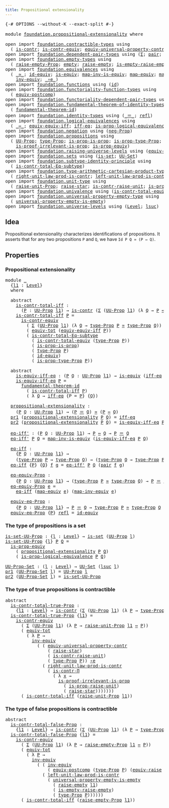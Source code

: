 ```yaml
---
title: Propositional extensionality
---
```


<pre class="Agda"><a id="54" class="Symbol">{-#</a> <a id="58" class="Keyword">OPTIONS</a> <a id="66" class="Pragma">--without-K</a> <a id="78" class="Pragma">--exact-split</a> <a id="92" class="Symbol">#-}</a>

<a id="97" class="Keyword">module</a> <a id="104" href="foundation.propositional-extensionality.html" class="Module">foundation.propositional-extensionality</a> <a id="144" class="Keyword">where</a>

<a id="151" class="Keyword">open</a> <a id="156" class="Keyword">import</a> <a id="163" href="foundation.contractible-types.html" class="Module">foundation.contractible-types</a> <a id="193" class="Keyword">using</a>
  <a id="201" class="Symbol">(</a> <a id="203" href="foundation-core.contractible-types.html#1006" class="Function">is-contr</a><a id="211" class="Symbol">;</a> <a id="213" href="foundation-core.contractible-types.html#3304" class="Function">is-contr-equiv</a><a id="227" class="Symbol">;</a> <a id="229" href="foundation.contractible-types.html#7222" class="Function">equiv-universal-property-contr</a><a id="259" class="Symbol">;</a> <a id="261" href="foundation-core.contractible-types.html#6898" class="Function">is-contr-Π</a><a id="271" class="Symbol">)</a>
<a id="273" class="Keyword">open</a> <a id="278" class="Keyword">import</a> <a id="285" href="foundation.dependent-pair-types.html" class="Module">foundation.dependent-pair-types</a> <a id="317" class="Keyword">using</a> <a id="323" class="Symbol">(</a><a id="324" href="foundation-core.dependent-pair-types.html#515" class="Record">Σ</a><a id="325" class="Symbol">;</a> <a id="327" href="foundation-core.dependent-pair-types.html#588" class="InductiveConstructor">pair</a><a id="331" class="Symbol">;</a> <a id="333" href="foundation-core.dependent-pair-types.html#605" class="Field">pr1</a><a id="336" class="Symbol">;</a> <a id="338" href="foundation-core.dependent-pair-types.html#617" class="Field">pr2</a><a id="341" class="Symbol">)</a>
<a id="343" class="Keyword">open</a> <a id="348" class="Keyword">import</a> <a id="355" href="foundation.empty-types.html" class="Module">foundation.empty-types</a> <a id="378" class="Keyword">using</a>
  <a id="386" class="Symbol">(</a> <a id="388" href="foundation.empty-types.html#3273" class="Function">raise-empty-Prop</a><a id="404" class="Symbol">;</a> <a id="406" href="foundation-core.empty-types.html#1057" class="Datatype">empty</a><a id="411" class="Symbol">;</a> <a id="413" href="foundation.empty-types.html#1462" class="Function">raise-empty</a><a id="424" class="Symbol">;</a> <a id="426" href="foundation.empty-types.html#3423" class="Function">is-empty-raise-empty</a><a id="446" class="Symbol">)</a>
<a id="448" class="Keyword">open</a> <a id="453" class="Keyword">import</a> <a id="460" href="foundation.equivalences.html" class="Module">foundation.equivalences</a> <a id="484" class="Keyword">using</a>
  <a id="492" class="Symbol">(</a> <a id="494" href="foundation-core.equivalences.html#1621" class="Function Operator">_≃_</a><a id="497" class="Symbol">;</a> <a id="499" href="foundation-core.equivalences.html#2494" class="Function">id-equiv</a><a id="507" class="Symbol">;</a> <a id="509" href="foundation-core.equivalences.html#1556" class="Function">is-equiv</a><a id="517" class="Symbol">;</a> <a id="519" href="foundation-core.equivalences.html#4187" class="Function">map-inv-is-equiv</a><a id="535" class="Symbol">;</a> <a id="537" href="foundation-core.equivalences.html#1821" class="Function">map-equiv</a><a id="546" class="Symbol">;</a> <a id="548" href="foundation-core.equivalences.html#5036" class="Function">map-inv-equiv</a><a id="561" class="Symbol">;</a>
    <a id="567" href="foundation-core.equivalences.html#5721" class="Function">inv-equiv</a><a id="576" class="Symbol">;</a> <a id="578" href="foundation-core.equivalences.html#7869" class="Function Operator">_∘e_</a><a id="582" class="Symbol">)</a>
<a id="584" class="Keyword">open</a> <a id="589" class="Keyword">import</a> <a id="596" href="foundation.functions.html" class="Module">foundation.functions</a> <a id="617" class="Keyword">using</a> <a id="623" class="Symbol">(</a><a id="624" href="foundation-core.functions.html#322" class="Function">id</a><a id="626" class="Symbol">)</a>
<a id="628" class="Keyword">open</a> <a id="633" class="Keyword">import</a> <a id="640" href="foundation.functoriality-function-types.html" class="Module">foundation.functoriality-function-types</a> <a id="680" class="Keyword">using</a>
  <a id="688" class="Symbol">(</a> <a id="690" href="foundation-core.functoriality-function-types.html#3125" class="Function">equiv-postcomp</a><a id="704" class="Symbol">)</a>
<a id="706" class="Keyword">open</a> <a id="711" class="Keyword">import</a> <a id="718" href="foundation.functoriality-dependent-pair-types.html" class="Module">foundation.functoriality-dependent-pair-types</a> <a id="764" class="Keyword">using</a> <a id="770" class="Symbol">(</a><a id="771" href="foundation-core.functoriality-dependent-pair-types.html#7267" class="Function">equiv-tot</a><a id="780" class="Symbol">)</a>
<a id="782" class="Keyword">open</a> <a id="787" class="Keyword">import</a> <a id="794" href="foundation.fundamental-theorem-of-identity-types.html" class="Module">foundation.fundamental-theorem-of-identity-types</a> <a id="843" class="Keyword">using</a>
  <a id="851" class="Symbol">(</a> <a id="853" href="foundation-core.fundamental-theorem-of-identity-types.html#1894" class="Function">fundamental-theorem-id</a><a id="875" class="Symbol">)</a>
<a id="877" class="Keyword">open</a> <a id="882" class="Keyword">import</a> <a id="889" href="foundation.identity-types.html" class="Module">foundation.identity-types</a> <a id="915" class="Keyword">using</a> <a id="921" class="Symbol">(</a><a id="922" href="foundation-core.identity-types.html#1865" class="Function Operator">_＝_</a><a id="925" class="Symbol">;</a> <a id="927" href="foundation-core.identity-types.html#1820" class="InductiveConstructor">refl</a><a id="931" class="Symbol">)</a>
<a id="933" class="Keyword">open</a> <a id="938" class="Keyword">import</a> <a id="945" href="foundation.logical-equivalences.html" class="Module">foundation.logical-equivalences</a> <a id="977" class="Keyword">using</a>
  <a id="985" class="Symbol">(</a> <a id="987" href="foundation-core.logical-equivalences.html#1038" class="Function Operator">_⇔_</a><a id="990" class="Symbol">;</a> <a id="992" href="foundation.logical-equivalences.html#1547" class="Function">equiv-equiv-iff</a><a id="1007" class="Symbol">;</a> <a id="1009" href="foundation.logical-equivalences.html#762" class="Function">iff-eq</a><a id="1015" class="Symbol">;</a> <a id="1017" href="foundation.logical-equivalences.html#1842" class="Function">is-prop-logical-equivalence</a><a id="1044" class="Symbol">)</a>
<a id="1046" class="Keyword">open</a> <a id="1051" class="Keyword">import</a> <a id="1058" href="foundation.negation.html" class="Module">foundation.negation</a> <a id="1078" class="Keyword">using</a> <a id="1084" class="Symbol">(</a><a id="1085" href="foundation.negation.html#1170" class="Function">neg-Prop</a><a id="1093" class="Symbol">)</a>
<a id="1095" class="Keyword">open</a> <a id="1100" class="Keyword">import</a> <a id="1107" href="foundation.propositions.html" class="Module">foundation.propositions</a> <a id="1131" class="Keyword">using</a>
  <a id="1139" class="Symbol">(</a> <a id="1141" href="foundation-core.propositions.html#1393" class="Function">UU-Prop</a><a id="1148" class="Symbol">;</a> <a id="1150" href="foundation-core.propositions.html#1495" class="Function">type-Prop</a><a id="1159" class="Symbol">;</a> <a id="1161" href="foundation-core.propositions.html#10911" class="Function">is-prop-is-prop</a><a id="1176" class="Symbol">;</a> <a id="1178" href="foundation-core.propositions.html#1562" class="Function">is-prop-type-Prop</a><a id="1195" class="Symbol">;</a>
    <a id="1201" href="foundation-core.propositions.html#3047" class="Function">is-proof-irrelevant-is-prop</a><a id="1228" class="Symbol">;</a> <a id="1230" href="foundation-core.propositions.html#4526" class="Function">is-prop-equiv</a><a id="1243" class="Symbol">)</a>
<a id="1245" class="Keyword">open</a> <a id="1250" class="Keyword">import</a> <a id="1257" href="foundation.raising-universe-levels.html" class="Module">foundation.raising-universe-levels</a> <a id="1292" class="Keyword">using</a> <a id="1298" class="Symbol">(</a><a id="1299" href="foundation.raising-universe-levels.html#1550" class="Function">equiv-raise</a><a id="1310" class="Symbol">)</a>
<a id="1312" class="Keyword">open</a> <a id="1317" class="Keyword">import</a> <a id="1324" href="foundation.sets.html" class="Module">foundation.sets</a> <a id="1340" class="Keyword">using</a> <a id="1346" class="Symbol">(</a><a id="1347" href="foundation-core.sets.html#1113" class="Function">is-set</a><a id="1353" class="Symbol">;</a> <a id="1355" href="foundation-core.sets.html#1190" class="Function">UU-Set</a><a id="1361" class="Symbol">)</a>
<a id="1363" class="Keyword">open</a> <a id="1368" class="Keyword">import</a> <a id="1375" href="foundation.subtype-identity-principle.html" class="Module">foundation.subtype-identity-principle</a> <a id="1413" class="Keyword">using</a>
  <a id="1421" class="Symbol">(</a> <a id="1423" href="foundation-core.subtype-identity-principle.html#1586" class="Function">is-contr-total-Eq-subtype</a><a id="1448" class="Symbol">)</a>
<a id="1450" class="Keyword">open</a> <a id="1455" class="Keyword">import</a> <a id="1462" href="foundation.type-arithmetic-cartesian-product-types.html" class="Module">foundation.type-arithmetic-cartesian-product-types</a> <a id="1513" class="Keyword">using</a>
  <a id="1521" class="Symbol">(</a> <a id="1523" href="foundation-core.type-arithmetic-cartesian-product-types.html#3207" class="Function">right-unit-law-prod-is-contr</a><a id="1551" class="Symbol">;</a> <a id="1553" href="foundation-core.type-arithmetic-cartesian-product-types.html#3416" class="Function">left-unit-law-prod-is-contr</a><a id="1580" class="Symbol">)</a>
<a id="1582" class="Keyword">open</a> <a id="1587" class="Keyword">import</a> <a id="1594" href="foundation.unit-type.html" class="Module">foundation.unit-type</a> <a id="1615" class="Keyword">using</a>
  <a id="1623" class="Symbol">(</a> <a id="1625" href="foundation.unit-type.html#3602" class="Function">raise-unit-Prop</a><a id="1640" class="Symbol">;</a> <a id="1642" href="foundation.unit-type.html#1788" class="Function">raise-star</a><a id="1652" class="Symbol">;</a> <a id="1654" href="foundation.unit-type.html#3287" class="Function">is-contr-raise-unit</a><a id="1673" class="Symbol">;</a> <a id="1675" href="foundation.unit-type.html#3455" class="Function">is-prop-raise-unit</a><a id="1693" class="Symbol">)</a>
<a id="1695" class="Keyword">open</a> <a id="1700" class="Keyword">import</a> <a id="1707" href="foundation.univalence.html" class="Module">foundation.univalence</a> <a id="1729" class="Keyword">using</a> <a id="1735" class="Symbol">(</a><a id="1736" href="foundation-core.univalence.html#2381" class="Function">is-contr-total-equiv</a><a id="1756" class="Symbol">)</a>
<a id="1758" class="Keyword">open</a> <a id="1763" class="Keyword">import</a> <a id="1770" href="foundation.universal-property-empty-type.html" class="Module">foundation.universal-property-empty-type</a> <a id="1811" class="Keyword">using</a>
  <a id="1819" class="Symbol">(</a> <a id="1821" href="foundation.universal-property-empty-type.html#2007" class="Function">universal-property-empty-is-empty</a><a id="1854" class="Symbol">)</a>
<a id="1856" class="Keyword">open</a> <a id="1861" class="Keyword">import</a> <a id="1868" href="foundation.universe-levels.html" class="Module">foundation.universe-levels</a> <a id="1895" class="Keyword">using</a> <a id="1901" class="Symbol">(</a><a id="1902" href="Agda.Primitive.html#597" class="Postulate">Level</a><a id="1907" class="Symbol">;</a> <a id="1909" href="Agda.Primitive.html#780" class="Primitive">lsuc</a><a id="1913" class="Symbol">)</a>
</pre>
## Idea

Propositional extensionality characterizes identifications of propositions. It asserts that for any two propositions `P` and `Q`, we have `Id P Q ≃ (P ⇔ Q)`.

## Properties

### Propositional extensionality

<pre class="Agda"><a id="2145" class="Keyword">module</a> <a id="2152" href="foundation.propositional-extensionality.html#2152" class="Module">_</a>
  <a id="2156" class="Symbol">{</a><a id="2157" href="foundation.propositional-extensionality.html#2157" class="Bound">l1</a> <a id="2160" class="Symbol">:</a> <a id="2162" href="Agda.Primitive.html#597" class="Postulate">Level</a><a id="2167" class="Symbol">}</a>
  <a id="2171" class="Keyword">where</a>
  
  <a id="2182" class="Keyword">abstract</a>
    <a id="2195" href="foundation.propositional-extensionality.html#2195" class="Function">is-contr-total-iff</a> <a id="2214" class="Symbol">:</a>
      <a id="2222" class="Symbol">(</a><a id="2223" href="foundation.propositional-extensionality.html#2223" class="Bound">P</a> <a id="2225" class="Symbol">:</a> <a id="2227" href="foundation-core.propositions.html#1393" class="Function">UU-Prop</a> <a id="2235" href="foundation.propositional-extensionality.html#2157" class="Bound">l1</a><a id="2237" class="Symbol">)</a> <a id="2239" class="Symbol">→</a> <a id="2241" href="foundation-core.contractible-types.html#1006" class="Function">is-contr</a> <a id="2250" class="Symbol">(</a><a id="2251" href="foundation-core.dependent-pair-types.html#515" class="Record">Σ</a> <a id="2253" class="Symbol">(</a><a id="2254" href="foundation-core.propositions.html#1393" class="Function">UU-Prop</a> <a id="2262" href="foundation.propositional-extensionality.html#2157" class="Bound">l1</a><a id="2264" class="Symbol">)</a> <a id="2266" class="Symbol">(λ</a> <a id="2269" href="foundation.propositional-extensionality.html#2269" class="Bound">Q</a> <a id="2271" class="Symbol">→</a> <a id="2273" href="foundation.propositional-extensionality.html#2223" class="Bound">P</a> <a id="2275" href="foundation-core.logical-equivalences.html#1038" class="Function Operator">⇔</a> <a id="2277" href="foundation.propositional-extensionality.html#2269" class="Bound">Q</a><a id="2278" class="Symbol">))</a>
    <a id="2285" href="foundation.propositional-extensionality.html#2195" class="Function">is-contr-total-iff</a> <a id="2304" href="foundation.propositional-extensionality.html#2304" class="Bound">P</a> <a id="2306" class="Symbol">=</a>
      <a id="2314" href="foundation-core.contractible-types.html#3304" class="Function">is-contr-equiv</a>
        <a id="2337" class="Symbol">(</a> <a id="2339" href="foundation-core.dependent-pair-types.html#515" class="Record">Σ</a> <a id="2341" class="Symbol">(</a><a id="2342" href="foundation-core.propositions.html#1393" class="Function">UU-Prop</a> <a id="2350" href="foundation.propositional-extensionality.html#2157" class="Bound">l1</a><a id="2352" class="Symbol">)</a> <a id="2354" class="Symbol">(λ</a> <a id="2357" href="foundation.propositional-extensionality.html#2357" class="Bound">Q</a> <a id="2359" class="Symbol">→</a> <a id="2361" href="foundation-core.propositions.html#1495" class="Function">type-Prop</a> <a id="2371" href="foundation.propositional-extensionality.html#2304" class="Bound">P</a> <a id="2373" href="foundation-core.equivalences.html#1621" class="Function Operator">≃</a> <a id="2375" href="foundation-core.propositions.html#1495" class="Function">type-Prop</a> <a id="2385" href="foundation.propositional-extensionality.html#2357" class="Bound">Q</a><a id="2386" class="Symbol">))</a>
        <a id="2397" class="Symbol">(</a> <a id="2399" href="foundation-core.functoriality-dependent-pair-types.html#7267" class="Function">equiv-tot</a> <a id="2409" class="Symbol">(</a><a id="2410" href="foundation.logical-equivalences.html#1547" class="Function">equiv-equiv-iff</a> <a id="2426" href="foundation.propositional-extensionality.html#2304" class="Bound">P</a><a id="2427" class="Symbol">))</a>
        <a id="2438" class="Symbol">(</a> <a id="2440" href="foundation-core.subtype-identity-principle.html#1586" class="Function">is-contr-total-Eq-subtype</a>
          <a id="2476" class="Symbol">(</a> <a id="2478" href="foundation-core.univalence.html#2381" class="Function">is-contr-total-equiv</a> <a id="2499" class="Symbol">(</a><a id="2500" href="foundation-core.propositions.html#1495" class="Function">type-Prop</a> <a id="2510" href="foundation.propositional-extensionality.html#2304" class="Bound">P</a><a id="2511" class="Symbol">))</a>
          <a id="2524" class="Symbol">(</a> <a id="2526" href="foundation-core.propositions.html#10911" class="Function">is-prop-is-prop</a><a id="2541" class="Symbol">)</a>
          <a id="2553" class="Symbol">(</a> <a id="2555" href="foundation-core.propositions.html#1495" class="Function">type-Prop</a> <a id="2565" href="foundation.propositional-extensionality.html#2304" class="Bound">P</a><a id="2566" class="Symbol">)</a>
          <a id="2578" class="Symbol">(</a> <a id="2580" href="foundation-core.equivalences.html#2494" class="Function">id-equiv</a><a id="2588" class="Symbol">)</a>
          <a id="2600" class="Symbol">(</a> <a id="2602" href="foundation-core.propositions.html#1562" class="Function">is-prop-type-Prop</a> <a id="2620" href="foundation.propositional-extensionality.html#2304" class="Bound">P</a><a id="2621" class="Symbol">))</a>

  <a id="2627" class="Keyword">abstract</a>
    <a id="2640" href="foundation.propositional-extensionality.html#2640" class="Function">is-equiv-iff-eq</a> <a id="2656" class="Symbol">:</a> <a id="2658" class="Symbol">(</a><a id="2659" href="foundation.propositional-extensionality.html#2659" class="Bound">P</a> <a id="2661" href="foundation.propositional-extensionality.html#2661" class="Bound">Q</a> <a id="2663" class="Symbol">:</a> <a id="2665" href="foundation-core.propositions.html#1393" class="Function">UU-Prop</a> <a id="2673" href="foundation.propositional-extensionality.html#2157" class="Bound">l1</a><a id="2675" class="Symbol">)</a> <a id="2677" class="Symbol">→</a> <a id="2679" href="foundation-core.equivalences.html#1556" class="Function">is-equiv</a> <a id="2688" class="Symbol">(</a><a id="2689" href="foundation.logical-equivalences.html#762" class="Function">iff-eq</a> <a id="2696" class="Symbol">{</a><a id="2697" href="foundation.propositional-extensionality.html#2157" class="Bound">l1</a><a id="2699" class="Symbol">}</a> <a id="2701" class="Symbol">{</a><a id="2702" href="foundation.propositional-extensionality.html#2659" class="Bound">P</a><a id="2703" class="Symbol">}</a> <a id="2705" class="Symbol">{</a><a id="2706" href="foundation.propositional-extensionality.html#2661" class="Bound">Q</a><a id="2707" class="Symbol">})</a>
    <a id="2714" href="foundation.propositional-extensionality.html#2640" class="Function">is-equiv-iff-eq</a> <a id="2730" href="foundation.propositional-extensionality.html#2730" class="Bound">P</a> <a id="2732" class="Symbol">=</a>
      <a id="2740" href="foundation-core.fundamental-theorem-of-identity-types.html#1894" class="Function">fundamental-theorem-id</a> 
        <a id="2772" class="Symbol">(</a> <a id="2774" href="foundation.propositional-extensionality.html#2195" class="Function">is-contr-total-iff</a> <a id="2793" href="foundation.propositional-extensionality.html#2730" class="Bound">P</a><a id="2794" class="Symbol">)</a>
        <a id="2804" class="Symbol">(</a> <a id="2806" class="Symbol">λ</a> <a id="2808" href="foundation.propositional-extensionality.html#2808" class="Bound">Q</a> <a id="2810" class="Symbol">→</a> <a id="2812" href="foundation.logical-equivalences.html#762" class="Function">iff-eq</a> <a id="2819" class="Symbol">{</a><a id="2820" class="Argument">P</a> <a id="2822" class="Symbol">=</a> <a id="2824" href="foundation.propositional-extensionality.html#2730" class="Bound">P</a><a id="2825" class="Symbol">}</a> <a id="2827" class="Symbol">{</a><a id="2828" href="foundation.propositional-extensionality.html#2808" class="Bound">Q</a><a id="2829" class="Symbol">})</a>

  <a id="2835" href="foundation.propositional-extensionality.html#2835" class="Function">propositional-extensionality</a> <a id="2864" class="Symbol">:</a>
    <a id="2870" class="Symbol">(</a><a id="2871" href="foundation.propositional-extensionality.html#2871" class="Bound">P</a> <a id="2873" href="foundation.propositional-extensionality.html#2873" class="Bound">Q</a> <a id="2875" class="Symbol">:</a> <a id="2877" href="foundation-core.propositions.html#1393" class="Function">UU-Prop</a> <a id="2885" href="foundation.propositional-extensionality.html#2157" class="Bound">l1</a><a id="2887" class="Symbol">)</a> <a id="2889" class="Symbol">→</a> <a id="2891" class="Symbol">(</a><a id="2892" href="foundation.propositional-extensionality.html#2871" class="Bound">P</a> <a id="2894" href="foundation-core.identity-types.html#1865" class="Function Operator">＝</a> <a id="2896" href="foundation.propositional-extensionality.html#2873" class="Bound">Q</a><a id="2897" class="Symbol">)</a> <a id="2899" href="foundation-core.equivalences.html#1621" class="Function Operator">≃</a> <a id="2901" class="Symbol">(</a><a id="2902" href="foundation.propositional-extensionality.html#2871" class="Bound">P</a> <a id="2904" href="foundation-core.logical-equivalences.html#1038" class="Function Operator">⇔</a> <a id="2906" href="foundation.propositional-extensionality.html#2873" class="Bound">Q</a><a id="2907" class="Symbol">)</a>
  <a id="2911" href="foundation-core.dependent-pair-types.html#605" class="Field">pr1</a> <a id="2915" class="Symbol">(</a><a id="2916" href="foundation.propositional-extensionality.html#2835" class="Function">propositional-extensionality</a> <a id="2945" href="foundation.propositional-extensionality.html#2945" class="Bound">P</a> <a id="2947" href="foundation.propositional-extensionality.html#2947" class="Bound">Q</a><a id="2948" class="Symbol">)</a> <a id="2950" class="Symbol">=</a> <a id="2952" href="foundation.logical-equivalences.html#762" class="Function">iff-eq</a>
  <a id="2961" href="foundation-core.dependent-pair-types.html#617" class="Field">pr2</a> <a id="2965" class="Symbol">(</a><a id="2966" href="foundation.propositional-extensionality.html#2835" class="Function">propositional-extensionality</a> <a id="2995" href="foundation.propositional-extensionality.html#2995" class="Bound">P</a> <a id="2997" href="foundation.propositional-extensionality.html#2997" class="Bound">Q</a><a id="2998" class="Symbol">)</a> <a id="3000" class="Symbol">=</a> <a id="3002" href="foundation.propositional-extensionality.html#2640" class="Function">is-equiv-iff-eq</a> <a id="3018" href="foundation.propositional-extensionality.html#2995" class="Bound">P</a> <a id="3020" href="foundation.propositional-extensionality.html#2997" class="Bound">Q</a>

  <a id="3025" href="foundation.propositional-extensionality.html#3025" class="Function">eq-iff&#39;</a> <a id="3033" class="Symbol">:</a> <a id="3035" class="Symbol">(</a><a id="3036" href="foundation.propositional-extensionality.html#3036" class="Bound">P</a> <a id="3038" href="foundation.propositional-extensionality.html#3038" class="Bound">Q</a> <a id="3040" class="Symbol">:</a> <a id="3042" href="foundation-core.propositions.html#1393" class="Function">UU-Prop</a> <a id="3050" href="foundation.propositional-extensionality.html#2157" class="Bound">l1</a><a id="3052" class="Symbol">)</a> <a id="3054" class="Symbol">→</a> <a id="3056" href="foundation.propositional-extensionality.html#3036" class="Bound">P</a> <a id="3058" href="foundation-core.logical-equivalences.html#1038" class="Function Operator">⇔</a> <a id="3060" href="foundation.propositional-extensionality.html#3038" class="Bound">Q</a> <a id="3062" class="Symbol">→</a> <a id="3064" href="foundation.propositional-extensionality.html#3036" class="Bound">P</a> <a id="3066" href="foundation-core.identity-types.html#1865" class="Function Operator">＝</a> <a id="3068" href="foundation.propositional-extensionality.html#3038" class="Bound">Q</a>
  <a id="3072" href="foundation.propositional-extensionality.html#3025" class="Function">eq-iff&#39;</a> <a id="3080" href="foundation.propositional-extensionality.html#3080" class="Bound">P</a> <a id="3082" href="foundation.propositional-extensionality.html#3082" class="Bound">Q</a> <a id="3084" class="Symbol">=</a> <a id="3086" href="foundation-core.equivalences.html#4187" class="Function">map-inv-is-equiv</a> <a id="3103" class="Symbol">(</a><a id="3104" href="foundation.propositional-extensionality.html#2640" class="Function">is-equiv-iff-eq</a> <a id="3120" href="foundation.propositional-extensionality.html#3080" class="Bound">P</a> <a id="3122" href="foundation.propositional-extensionality.html#3082" class="Bound">Q</a><a id="3123" class="Symbol">)</a>

  <a id="3128" href="foundation.propositional-extensionality.html#3128" class="Function">eq-iff</a> <a id="3135" class="Symbol">:</a>
    <a id="3141" class="Symbol">{</a><a id="3142" href="foundation.propositional-extensionality.html#3142" class="Bound">P</a> <a id="3144" href="foundation.propositional-extensionality.html#3144" class="Bound">Q</a> <a id="3146" class="Symbol">:</a> <a id="3148" href="foundation-core.propositions.html#1393" class="Function">UU-Prop</a> <a id="3156" href="foundation.propositional-extensionality.html#2157" class="Bound">l1</a><a id="3158" class="Symbol">}</a> <a id="3160" class="Symbol">→</a>
    <a id="3166" class="Symbol">(</a><a id="3167" href="foundation-core.propositions.html#1495" class="Function">type-Prop</a> <a id="3177" href="foundation.propositional-extensionality.html#3142" class="Bound">P</a> <a id="3179" class="Symbol">→</a> <a id="3181" href="foundation-core.propositions.html#1495" class="Function">type-Prop</a> <a id="3191" href="foundation.propositional-extensionality.html#3144" class="Bound">Q</a><a id="3192" class="Symbol">)</a> <a id="3194" class="Symbol">→</a> <a id="3196" class="Symbol">(</a><a id="3197" href="foundation-core.propositions.html#1495" class="Function">type-Prop</a> <a id="3207" href="foundation.propositional-extensionality.html#3144" class="Bound">Q</a> <a id="3209" class="Symbol">→</a> <a id="3211" href="foundation-core.propositions.html#1495" class="Function">type-Prop</a> <a id="3221" href="foundation.propositional-extensionality.html#3142" class="Bound">P</a><a id="3222" class="Symbol">)</a> <a id="3224" class="Symbol">→</a> <a id="3226" href="foundation.propositional-extensionality.html#3142" class="Bound">P</a> <a id="3228" href="foundation-core.identity-types.html#1865" class="Function Operator">＝</a> <a id="3230" href="foundation.propositional-extensionality.html#3144" class="Bound">Q</a>
  <a id="3234" href="foundation.propositional-extensionality.html#3128" class="Function">eq-iff</a> <a id="3241" class="Symbol">{</a><a id="3242" href="foundation.propositional-extensionality.html#3242" class="Bound">P</a><a id="3243" class="Symbol">}</a> <a id="3245" class="Symbol">{</a><a id="3246" href="foundation.propositional-extensionality.html#3246" class="Bound">Q</a><a id="3247" class="Symbol">}</a> <a id="3249" href="foundation.propositional-extensionality.html#3249" class="Bound">f</a> <a id="3251" href="foundation.propositional-extensionality.html#3251" class="Bound">g</a> <a id="3253" class="Symbol">=</a> <a id="3255" href="foundation.propositional-extensionality.html#3025" class="Function">eq-iff&#39;</a> <a id="3263" href="foundation.propositional-extensionality.html#3242" class="Bound">P</a> <a id="3265" href="foundation.propositional-extensionality.html#3246" class="Bound">Q</a> <a id="3267" class="Symbol">(</a><a id="3268" href="foundation-core.dependent-pair-types.html#588" class="InductiveConstructor">pair</a> <a id="3273" href="foundation.propositional-extensionality.html#3249" class="Bound">f</a> <a id="3275" href="foundation.propositional-extensionality.html#3251" class="Bound">g</a><a id="3276" class="Symbol">)</a>

  <a id="3281" href="foundation.propositional-extensionality.html#3281" class="Function">eq-equiv-Prop</a> <a id="3295" class="Symbol">:</a>
    <a id="3301" class="Symbol">{</a><a id="3302" href="foundation.propositional-extensionality.html#3302" class="Bound">P</a> <a id="3304" href="foundation.propositional-extensionality.html#3304" class="Bound">Q</a> <a id="3306" class="Symbol">:</a> <a id="3308" href="foundation-core.propositions.html#1393" class="Function">UU-Prop</a> <a id="3316" href="foundation.propositional-extensionality.html#2157" class="Bound">l1</a><a id="3318" class="Symbol">}</a> <a id="3320" class="Symbol">→</a> <a id="3322" class="Symbol">(</a><a id="3323" href="foundation-core.propositions.html#1495" class="Function">type-Prop</a> <a id="3333" href="foundation.propositional-extensionality.html#3302" class="Bound">P</a> <a id="3335" href="foundation-core.equivalences.html#1621" class="Function Operator">≃</a> <a id="3337" href="foundation-core.propositions.html#1495" class="Function">type-Prop</a> <a id="3347" href="foundation.propositional-extensionality.html#3304" class="Bound">Q</a><a id="3348" class="Symbol">)</a> <a id="3350" class="Symbol">→</a> <a id="3352" href="foundation.propositional-extensionality.html#3302" class="Bound">P</a> <a id="3354" href="foundation-core.identity-types.html#1865" class="Function Operator">＝</a> <a id="3356" href="foundation.propositional-extensionality.html#3304" class="Bound">Q</a>
  <a id="3360" href="foundation.propositional-extensionality.html#3281" class="Function">eq-equiv-Prop</a> <a id="3374" href="foundation.propositional-extensionality.html#3374" class="Bound">e</a> <a id="3376" class="Symbol">=</a>
    <a id="3382" href="foundation.propositional-extensionality.html#3128" class="Function">eq-iff</a> <a id="3389" class="Symbol">(</a><a id="3390" href="foundation-core.equivalences.html#1821" class="Function">map-equiv</a> <a id="3400" href="foundation.propositional-extensionality.html#3374" class="Bound">e</a><a id="3401" class="Symbol">)</a> <a id="3403" class="Symbol">(</a><a id="3404" href="foundation-core.equivalences.html#5036" class="Function">map-inv-equiv</a> <a id="3418" href="foundation.propositional-extensionality.html#3374" class="Bound">e</a><a id="3419" class="Symbol">)</a>

  <a id="3424" href="foundation.propositional-extensionality.html#3424" class="Function">equiv-eq-Prop</a> <a id="3438" class="Symbol">:</a>
    <a id="3444" class="Symbol">{</a><a id="3445" href="foundation.propositional-extensionality.html#3445" class="Bound">P</a> <a id="3447" href="foundation.propositional-extensionality.html#3447" class="Bound">Q</a> <a id="3449" class="Symbol">:</a> <a id="3451" href="foundation-core.propositions.html#1393" class="Function">UU-Prop</a> <a id="3459" href="foundation.propositional-extensionality.html#2157" class="Bound">l1</a><a id="3461" class="Symbol">}</a> <a id="3463" class="Symbol">→</a> <a id="3465" href="foundation.propositional-extensionality.html#3445" class="Bound">P</a> <a id="3467" href="foundation-core.identity-types.html#1865" class="Function Operator">＝</a> <a id="3469" href="foundation.propositional-extensionality.html#3447" class="Bound">Q</a> <a id="3471" class="Symbol">→</a> <a id="3473" href="foundation-core.propositions.html#1495" class="Function">type-Prop</a> <a id="3483" href="foundation.propositional-extensionality.html#3445" class="Bound">P</a> <a id="3485" href="foundation-core.equivalences.html#1621" class="Function Operator">≃</a> <a id="3487" href="foundation-core.propositions.html#1495" class="Function">type-Prop</a> <a id="3497" href="foundation.propositional-extensionality.html#3447" class="Bound">Q</a>
  <a id="3501" href="foundation.propositional-extensionality.html#3424" class="Function">equiv-eq-Prop</a> <a id="3515" class="Symbol">{</a><a id="3516" href="foundation.propositional-extensionality.html#3516" class="Bound">P</a><a id="3517" class="Symbol">}</a> <a id="3519" href="foundation-core.identity-types.html#1820" class="InductiveConstructor">refl</a> <a id="3524" class="Symbol">=</a> <a id="3526" href="foundation-core.equivalences.html#2494" class="Function">id-equiv</a>
</pre>
### The type of propositions is a set

<pre class="Agda"><a id="is-set-UU-Prop"></a><a id="3587" href="foundation.propositional-extensionality.html#3587" class="Function">is-set-UU-Prop</a> <a id="3602" class="Symbol">:</a> <a id="3604" class="Symbol">{</a><a id="3605" href="foundation.propositional-extensionality.html#3605" class="Bound">l</a> <a id="3607" class="Symbol">:</a> <a id="3609" href="Agda.Primitive.html#597" class="Postulate">Level</a><a id="3614" class="Symbol">}</a> <a id="3616" class="Symbol">→</a> <a id="3618" href="foundation-core.sets.html#1113" class="Function">is-set</a> <a id="3625" class="Symbol">(</a><a id="3626" href="foundation-core.propositions.html#1393" class="Function">UU-Prop</a> <a id="3634" href="foundation.propositional-extensionality.html#3605" class="Bound">l</a><a id="3635" class="Symbol">)</a>
<a id="3637" href="foundation.propositional-extensionality.html#3587" class="Function">is-set-UU-Prop</a> <a id="3652" class="Symbol">{</a><a id="3653" href="foundation.propositional-extensionality.html#3653" class="Bound">l</a><a id="3654" class="Symbol">}</a> <a id="3656" href="foundation.propositional-extensionality.html#3656" class="Bound">P</a> <a id="3658" href="foundation.propositional-extensionality.html#3658" class="Bound">Q</a> <a id="3660" class="Symbol">=</a>
  <a id="3664" href="foundation-core.propositions.html#4526" class="Function">is-prop-equiv</a>
    <a id="3682" class="Symbol">(</a> <a id="3684" href="foundation.propositional-extensionality.html#2835" class="Function">propositional-extensionality</a> <a id="3713" href="foundation.propositional-extensionality.html#3656" class="Bound">P</a> <a id="3715" href="foundation.propositional-extensionality.html#3658" class="Bound">Q</a><a id="3716" class="Symbol">)</a>
    <a id="3722" class="Symbol">(</a> <a id="3724" href="foundation.logical-equivalences.html#1842" class="Function">is-prop-logical-equivalence</a> <a id="3752" href="foundation.propositional-extensionality.html#3656" class="Bound">P</a> <a id="3754" href="foundation.propositional-extensionality.html#3658" class="Bound">Q</a><a id="3755" class="Symbol">)</a>

<a id="UU-Prop-Set"></a><a id="3758" href="foundation.propositional-extensionality.html#3758" class="Function">UU-Prop-Set</a> <a id="3770" class="Symbol">:</a> <a id="3772" class="Symbol">(</a><a id="3773" href="foundation.propositional-extensionality.html#3773" class="Bound">l</a> <a id="3775" class="Symbol">:</a> <a id="3777" href="Agda.Primitive.html#597" class="Postulate">Level</a><a id="3782" class="Symbol">)</a> <a id="3784" class="Symbol">→</a> <a id="3786" href="foundation-core.sets.html#1190" class="Function">UU-Set</a> <a id="3793" class="Symbol">(</a><a id="3794" href="Agda.Primitive.html#780" class="Primitive">lsuc</a> <a id="3799" href="foundation.propositional-extensionality.html#3773" class="Bound">l</a><a id="3800" class="Symbol">)</a>
<a id="3802" href="foundation-core.dependent-pair-types.html#605" class="Field">pr1</a> <a id="3806" class="Symbol">(</a><a id="3807" href="foundation.propositional-extensionality.html#3758" class="Function">UU-Prop-Set</a> <a id="3819" href="foundation.propositional-extensionality.html#3819" class="Bound">l</a><a id="3820" class="Symbol">)</a> <a id="3822" class="Symbol">=</a> <a id="3824" href="foundation-core.propositions.html#1393" class="Function">UU-Prop</a> <a id="3832" href="foundation.propositional-extensionality.html#3819" class="Bound">l</a>
<a id="3834" href="foundation-core.dependent-pair-types.html#617" class="Field">pr2</a> <a id="3838" class="Symbol">(</a><a id="3839" href="foundation.propositional-extensionality.html#3758" class="Function">UU-Prop-Set</a> <a id="3851" href="foundation.propositional-extensionality.html#3851" class="Bound">l</a><a id="3852" class="Symbol">)</a> <a id="3854" class="Symbol">=</a> <a id="3856" href="foundation.propositional-extensionality.html#3587" class="Function">is-set-UU-Prop</a>
</pre>
### The type of true propositions is contractible

<pre class="Agda"><a id="3935" class="Keyword">abstract</a>
  <a id="is-contr-total-true-Prop"></a><a id="3946" href="foundation.propositional-extensionality.html#3946" class="Function">is-contr-total-true-Prop</a> <a id="3971" class="Symbol">:</a>
    <a id="3977" class="Symbol">{</a><a id="3978" href="foundation.propositional-extensionality.html#3978" class="Bound">l1</a> <a id="3981" class="Symbol">:</a> <a id="3983" href="Agda.Primitive.html#597" class="Postulate">Level</a><a id="3988" class="Symbol">}</a> <a id="3990" class="Symbol">→</a> <a id="3992" href="foundation-core.contractible-types.html#1006" class="Function">is-contr</a> <a id="4001" class="Symbol">(</a><a id="4002" href="foundation-core.dependent-pair-types.html#515" class="Record">Σ</a> <a id="4004" class="Symbol">(</a><a id="4005" href="foundation-core.propositions.html#1393" class="Function">UU-Prop</a> <a id="4013" href="foundation.propositional-extensionality.html#3978" class="Bound">l1</a><a id="4015" class="Symbol">)</a> <a id="4017" class="Symbol">(λ</a> <a id="4020" href="foundation.propositional-extensionality.html#4020" class="Bound">P</a> <a id="4022" class="Symbol">→</a> <a id="4024" href="foundation-core.propositions.html#1495" class="Function">type-Prop</a> <a id="4034" href="foundation.propositional-extensionality.html#4020" class="Bound">P</a><a id="4035" class="Symbol">))</a>
  <a id="4040" href="foundation.propositional-extensionality.html#3946" class="Function">is-contr-total-true-Prop</a> <a id="4065" class="Symbol">{</a><a id="4066" href="foundation.propositional-extensionality.html#4066" class="Bound">l1</a><a id="4068" class="Symbol">}</a> <a id="4070" class="Symbol">=</a>
    <a id="4076" href="foundation-core.contractible-types.html#3304" class="Function">is-contr-equiv</a>
      <a id="4097" class="Symbol">(</a> <a id="4099" href="foundation-core.dependent-pair-types.html#515" class="Record">Σ</a> <a id="4101" class="Symbol">(</a><a id="4102" href="foundation-core.propositions.html#1393" class="Function">UU-Prop</a> <a id="4110" href="foundation.propositional-extensionality.html#4066" class="Bound">l1</a><a id="4112" class="Symbol">)</a> <a id="4114" class="Symbol">(λ</a> <a id="4117" href="foundation.propositional-extensionality.html#4117" class="Bound">P</a> <a id="4119" class="Symbol">→</a> <a id="4121" href="foundation.unit-type.html#3602" class="Function">raise-unit-Prop</a> <a id="4137" href="foundation.propositional-extensionality.html#4066" class="Bound">l1</a> <a id="4140" href="foundation-core.logical-equivalences.html#1038" class="Function Operator">⇔</a> <a id="4142" href="foundation.propositional-extensionality.html#4117" class="Bound">P</a><a id="4143" class="Symbol">))</a>
      <a id="4152" class="Symbol">(</a> <a id="4154" href="foundation-core.functoriality-dependent-pair-types.html#7267" class="Function">equiv-tot</a>
        <a id="4172" class="Symbol">(</a> <a id="4174" class="Symbol">λ</a> <a id="4176" href="foundation.propositional-extensionality.html#4176" class="Bound">P</a> <a id="4178" class="Symbol">→</a>
          <a id="4190" href="foundation-core.equivalences.html#5721" class="Function">inv-equiv</a>
            <a id="4212" class="Symbol">(</a> <a id="4214" class="Symbol">(</a> <a id="4216" href="foundation.contractible-types.html#7222" class="Function">equiv-universal-property-contr</a>
                <a id="4263" class="Symbol">(</a> <a id="4265" href="foundation.unit-type.html#1788" class="Function">raise-star</a><a id="4275" class="Symbol">)</a>
                <a id="4293" class="Symbol">(</a> <a id="4295" href="foundation.unit-type.html#3287" class="Function">is-contr-raise-unit</a><a id="4314" class="Symbol">)</a>
                <a id="4332" class="Symbol">(</a> <a id="4334" href="foundation-core.propositions.html#1495" class="Function">type-Prop</a> <a id="4344" href="foundation.propositional-extensionality.html#4176" class="Bound">P</a><a id="4345" class="Symbol">))</a> <a id="4348" href="foundation-core.equivalences.html#7869" class="Function Operator">∘e</a>
              <a id="4365" class="Symbol">(</a> <a id="4367" href="foundation-core.type-arithmetic-cartesian-product-types.html#3207" class="Function">right-unit-law-prod-is-contr</a>
                <a id="4412" class="Symbol">(</a> <a id="4414" href="foundation-core.contractible-types.html#6898" class="Function">is-contr-Π</a>
                  <a id="4443" class="Symbol">(</a> <a id="4445" class="Symbol">λ</a> <a id="4447" href="foundation.propositional-extensionality.html#4447" class="Bound">x</a> <a id="4449" class="Symbol">→</a>
                    <a id="4471" href="foundation-core.propositions.html#3047" class="Function">is-proof-irrelevant-is-prop</a>
                      <a id="4521" class="Symbol">(</a> <a id="4523" href="foundation.unit-type.html#3455" class="Function">is-prop-raise-unit</a><a id="4541" class="Symbol">)</a>
                      <a id="4565" class="Symbol">(</a> <a id="4567" href="foundation.unit-type.html#1788" class="Function">raise-star</a><a id="4577" class="Symbol">)))))))</a>
      <a id="4591" class="Symbol">(</a> <a id="4593" href="foundation.propositional-extensionality.html#2195" class="Function">is-contr-total-iff</a> <a id="4612" class="Symbol">(</a><a id="4613" href="foundation.unit-type.html#3602" class="Function">raise-unit-Prop</a> <a id="4629" href="foundation.propositional-extensionality.html#4066" class="Bound">l1</a><a id="4631" class="Symbol">))</a>
</pre>
### The type of false propositions is contractible

<pre class="Agda"><a id="4699" class="Keyword">abstract</a>
  <a id="is-contr-total-false-Prop"></a><a id="4710" href="foundation.propositional-extensionality.html#4710" class="Function">is-contr-total-false-Prop</a> <a id="4736" class="Symbol">:</a>
    <a id="4742" class="Symbol">{</a><a id="4743" href="foundation.propositional-extensionality.html#4743" class="Bound">l1</a> <a id="4746" class="Symbol">:</a> <a id="4748" href="Agda.Primitive.html#597" class="Postulate">Level</a><a id="4753" class="Symbol">}</a> <a id="4755" class="Symbol">→</a> <a id="4757" href="foundation-core.contractible-types.html#1006" class="Function">is-contr</a> <a id="4766" class="Symbol">(</a><a id="4767" href="foundation-core.dependent-pair-types.html#515" class="Record">Σ</a> <a id="4769" class="Symbol">(</a><a id="4770" href="foundation-core.propositions.html#1393" class="Function">UU-Prop</a> <a id="4778" href="foundation.propositional-extensionality.html#4743" class="Bound">l1</a><a id="4780" class="Symbol">)</a> <a id="4782" class="Symbol">(λ</a> <a id="4785" href="foundation.propositional-extensionality.html#4785" class="Bound">P</a> <a id="4787" class="Symbol">→</a> <a id="4789" href="foundation-core.propositions.html#1495" class="Function">type-Prop</a> <a id="4799" class="Symbol">(</a><a id="4800" href="foundation.negation.html#1170" class="Function">neg-Prop</a> <a id="4809" href="foundation.propositional-extensionality.html#4785" class="Bound">P</a><a id="4810" class="Symbol">)))</a>
  <a id="4816" href="foundation.propositional-extensionality.html#4710" class="Function">is-contr-total-false-Prop</a> <a id="4842" class="Symbol">{</a><a id="4843" href="foundation.propositional-extensionality.html#4843" class="Bound">l1</a><a id="4845" class="Symbol">}</a> <a id="4847" class="Symbol">=</a>
    <a id="4853" href="foundation-core.contractible-types.html#3304" class="Function">is-contr-equiv</a>
      <a id="4874" class="Symbol">(</a> <a id="4876" href="foundation-core.dependent-pair-types.html#515" class="Record">Σ</a> <a id="4878" class="Symbol">(</a><a id="4879" href="foundation-core.propositions.html#1393" class="Function">UU-Prop</a> <a id="4887" href="foundation.propositional-extensionality.html#4843" class="Bound">l1</a><a id="4889" class="Symbol">)</a> <a id="4891" class="Symbol">(λ</a> <a id="4894" href="foundation.propositional-extensionality.html#4894" class="Bound">P</a> <a id="4896" class="Symbol">→</a> <a id="4898" href="foundation.empty-types.html#3273" class="Function">raise-empty-Prop</a> <a id="4915" href="foundation.propositional-extensionality.html#4843" class="Bound">l1</a> <a id="4918" href="foundation-core.logical-equivalences.html#1038" class="Function Operator">⇔</a> <a id="4920" href="foundation.propositional-extensionality.html#4894" class="Bound">P</a><a id="4921" class="Symbol">))</a>
      <a id="4930" class="Symbol">(</a> <a id="4932" href="foundation-core.functoriality-dependent-pair-types.html#7267" class="Function">equiv-tot</a>
        <a id="4950" class="Symbol">(</a> <a id="4952" class="Symbol">λ</a> <a id="4954" href="foundation.propositional-extensionality.html#4954" class="Bound">P</a> <a id="4956" class="Symbol">→</a>
          <a id="4968" href="foundation-core.equivalences.html#5721" class="Function">inv-equiv</a>
            <a id="4990" class="Symbol">(</a> <a id="4992" class="Symbol">(</a> <a id="4994" href="foundation-core.equivalences.html#5721" class="Function">inv-equiv</a>
                <a id="5020" class="Symbol">(</a> <a id="5022" href="foundation-core.functoriality-function-types.html#3125" class="Function">equiv-postcomp</a> <a id="5037" class="Symbol">(</a><a id="5038" href="foundation-core.propositions.html#1495" class="Function">type-Prop</a> <a id="5048" href="foundation.propositional-extensionality.html#4954" class="Bound">P</a><a id="5049" class="Symbol">)</a> <a id="5051" class="Symbol">(</a><a id="5052" href="foundation.raising-universe-levels.html#1550" class="Function">equiv-raise</a> <a id="5064" href="foundation.propositional-extensionality.html#4843" class="Bound">l1</a> <a id="5067" href="foundation-core.empty-types.html#1057" class="Datatype">empty</a><a id="5072" class="Symbol">)))</a> <a id="5076" href="foundation-core.equivalences.html#7869" class="Function Operator">∘e</a>
              <a id="5093" class="Symbol">(</a> <a id="5095" href="foundation-core.type-arithmetic-cartesian-product-types.html#3416" class="Function">left-unit-law-prod-is-contr</a>
                <a id="5139" class="Symbol">(</a> <a id="5141" href="foundation.universal-property-empty-type.html#2007" class="Function">universal-property-empty-is-empty</a>
                  <a id="5193" class="Symbol">(</a> <a id="5195" href="foundation.empty-types.html#1462" class="Function">raise-empty</a> <a id="5207" href="foundation.propositional-extensionality.html#4843" class="Bound">l1</a><a id="5209" class="Symbol">)</a>
                  <a id="5229" class="Symbol">(</a> <a id="5231" href="foundation.empty-types.html#3423" class="Function">is-empty-raise-empty</a><a id="5251" class="Symbol">)</a>
                  <a id="5271" class="Symbol">(</a> <a id="5273" href="foundation-core.propositions.html#1495" class="Function">type-Prop</a> <a id="5283" href="foundation.propositional-extensionality.html#4954" class="Bound">P</a><a id="5284" class="Symbol">))))))</a>
      <a id="5297" class="Symbol">(</a> <a id="5299" href="foundation.propositional-extensionality.html#2195" class="Function">is-contr-total-iff</a> <a id="5318" class="Symbol">(</a><a id="5319" href="foundation.empty-types.html#3273" class="Function">raise-empty-Prop</a> <a id="5336" href="foundation.propositional-extensionality.html#4843" class="Bound">l1</a><a id="5338" class="Symbol">))</a>
</pre>